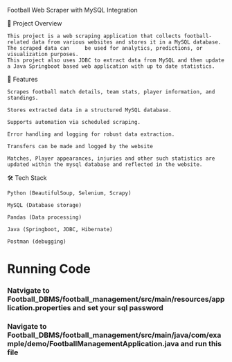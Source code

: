 Football Web Scraper with MySQL Integration

📌 Project Overview

    This project is a web scraping application that collects football-related data from various websites and stores it in a MySQL database. The scraped data can     be used for analytics, predictions, or visualization purposes.
    This project also uses JDBC to extract data from MySQL and then update a Java Springboot based web application with up to date statistics.
    
🚀 Features

    Scrapes football match details, team stats, player information, and standings.

    Stores extracted data in a structured MySQL database.

    Supports automation via scheduled scraping.

    Error handling and logging for robust data extraction.

    Transfers can be made and logged by the website

    Matches, Player appearances, injuries and other such statistics are updated within the mysql database and reflected in the website.


🛠️ Tech Stack

    Python (BeautifulSoup, Selenium, Scrapy)

    MySQL (Database storage)

    Pandas (Data processing)

    Java (Springboot, JDBC, Hibernate)

    Postman (debugging)
    
# Running Code 
### Natvigate to Football_DBMS/football_management/src/main/resources/application.properties and set your sql password
### Navigate to Football_DBMS/football_management/src/main/java/com/example/demo/FootballManagementApplication.java and run this file 
